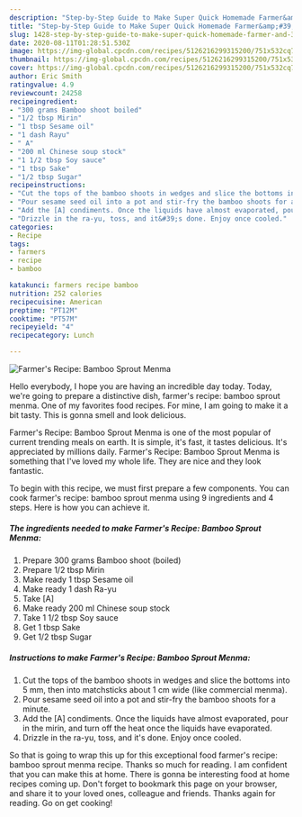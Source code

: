 ```yaml
---
description: "Step-by-Step Guide to Make Super Quick Homemade Farmer&amp;#39;s Recipe: Bamboo Sprout Menma"
title: "Step-by-Step Guide to Make Super Quick Homemade Farmer&amp;#39;s Recipe: Bamboo Sprout Menma"
slug: 1428-step-by-step-guide-to-make-super-quick-homemade-farmer-and-39-s-recipe-bamboo-sprout-menma
date: 2020-08-11T01:28:51.530Z
image: https://img-global.cpcdn.com/recipes/5126216299315200/751x532cq70/farmers-recipe-bamboo-sprout-menma-recipe-main-photo.jpg
thumbnail: https://img-global.cpcdn.com/recipes/5126216299315200/751x532cq70/farmers-recipe-bamboo-sprout-menma-recipe-main-photo.jpg
cover: https://img-global.cpcdn.com/recipes/5126216299315200/751x532cq70/farmers-recipe-bamboo-sprout-menma-recipe-main-photo.jpg
author: Eric Smith
ratingvalue: 4.9
reviewcount: 24258
recipeingredient:
- "300 grams Bamboo shoot boiled"
- "1/2 tbsp Mirin"
- "1 tbsp Sesame oil"
- "1 dash Rayu"
- " A"
- "200 ml Chinese soup stock"
- "1 1/2 tbsp Soy sauce"
- "1 tbsp Sake"
- "1/2 tbsp Sugar"
recipeinstructions:
- "Cut the tops of the bamboo shoots in wedges and slice the bottoms into 5 mm, then into matchsticks about 1 cm wide (like commercial menma)."
- "Pour sesame seed oil into a pot and stir-fry the bamboo shoots for a minute."
- "Add the [A] condiments. Once the liquids have almost evaporated, pour in the mirin, and turn off the heat once the liquids have evaporated."
- "Drizzle in the ra-yu, toss, and it&#39;s done. Enjoy once cooled."
categories:
- Recipe
tags:
- farmers
- recipe
- bamboo

katakunci: farmers recipe bamboo 
nutrition: 252 calories
recipecuisine: American
preptime: "PT12M"
cooktime: "PT57M"
recipeyield: "4"
recipecategory: Lunch

---
```



![Farmer&#39;s Recipe: Bamboo Sprout Menma](https://img-global.cpcdn.com/recipes/5126216299315200/751x532cq70/farmers-recipe-bamboo-sprout-menma-recipe-main-photo.jpg)

Hello everybody, I hope you are having an incredible day today. Today, we're going to prepare a distinctive dish, farmer&#39;s recipe: bamboo sprout menma. One of my favorites food recipes. For mine, I am going to make it a bit tasty. This is gonna smell and look delicious.

Farmer&#39;s Recipe: Bamboo Sprout Menma is one of the most popular of current trending meals on earth. It is simple, it's fast, it tastes delicious. It's appreciated by millions daily. Farmer&#39;s Recipe: Bamboo Sprout Menma is something that I've loved my whole life. They are nice and they look fantastic.




To begin with this recipe, we must first prepare a few components. You can cook farmer&#39;s recipe: bamboo sprout menma using 9 ingredients and 4 steps. Here is how you can achieve it.

<!--inarticleads1-->

##### The ingredients needed to make Farmer&#39;s Recipe: Bamboo Sprout Menma:

1. Prepare 300 grams Bamboo shoot (boiled)
1. Prepare 1/2 tbsp Mirin
1. Make ready 1 tbsp Sesame oil
1. Make ready 1 dash Ra-yu
1. Take  [A]
1. Make ready 200 ml Chinese soup stock
1. Take 1 1/2 tbsp Soy sauce
1. Get 1 tbsp Sake
1. Get 1/2 tbsp Sugar




<!--inarticleads2-->

##### Instructions to make Farmer&#39;s Recipe: Bamboo Sprout Menma:

1. Cut the tops of the bamboo shoots in wedges and slice the bottoms into 5 mm, then into matchsticks about 1 cm wide (like commercial menma).
1. Pour sesame seed oil into a pot and stir-fry the bamboo shoots for a minute.
1. Add the [A] condiments. Once the liquids have almost evaporated, pour in the mirin, and turn off the heat once the liquids have evaporated.
1. Drizzle in the ra-yu, toss, and it&#39;s done. Enjoy once cooled.




So that is going to wrap this up for this exceptional food farmer&#39;s recipe: bamboo sprout menma recipe. Thanks so much for reading. I am confident that you can make this at home. There is gonna be interesting food at home recipes coming up. Don't forget to bookmark this page on your browser, and share it to your loved ones, colleague and friends. Thanks again for reading. Go on get cooking!
